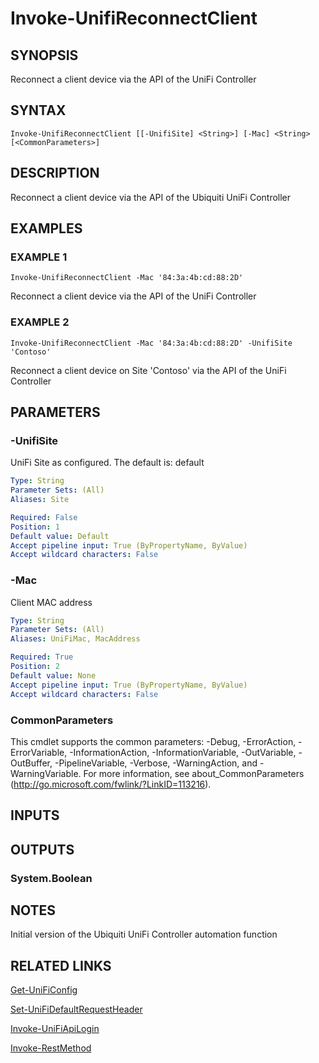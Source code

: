 ﻿---
external help file: UniFiTooling-help.xml
HelpVersion: 1.1.0
Locale: en-US
Module Guid: 7fff91a0-02eb-4df2-84d5-c7d3cd7f7a5d
Module Name: UniFiTooling
online version: https://github.com/Enatec/UniFiTooling/raw/master/docs/Invoke-UnifiReconnectClient.md
schema: 2.0.0
---

# Invoke-UnifiReconnectClient

## SYNOPSIS
Reconnect a client device via the API of the UniFi Controller

## SYNTAX

```
Invoke-UnifiReconnectClient [[-UnifiSite] <String>] [-Mac] <String> [<CommonParameters>]
```

## DESCRIPTION
Reconnect a client device via the API of the Ubiquiti UniFi Controller

## EXAMPLES

### EXAMPLE 1
```
Invoke-UnifiReconnectClient -Mac '84:3a:4b:cd:88:2D'
```

Reconnect a client device via the API of the UniFi Controller

### EXAMPLE 2
```
Invoke-UnifiReconnectClient -Mac '84:3a:4b:cd:88:2D' -UnifiSite 'Contoso'
```

Reconnect a client device on Site 'Contoso' via the API of the UniFi Controller

## PARAMETERS

### -UnifiSite
UniFi Site as configured.
The default is: default

```yaml
Type: String
Parameter Sets: (All)
Aliases: Site

Required: False
Position: 1
Default value: Default
Accept pipeline input: True (ByPropertyName, ByValue)
Accept wildcard characters: False
```

### -Mac
Client MAC address

```yaml
Type: String
Parameter Sets: (All)
Aliases: UniFiMac, MacAddress

Required: True
Position: 2
Default value: None
Accept pipeline input: True (ByPropertyName, ByValue)
Accept wildcard characters: False
```

### CommonParameters
This cmdlet supports the common parameters: -Debug, -ErrorAction, -ErrorVariable, -InformationAction, -InformationVariable, -OutVariable, -OutBuffer, -PipelineVariable, -Verbose, -WarningAction, and -WarningVariable.
For more information, see about_CommonParameters (http://go.microsoft.com/fwlink/?LinkID=113216).

## INPUTS

## OUTPUTS

### System.Boolean
## NOTES
Initial version of the Ubiquiti UniFi Controller automation function

## RELATED LINKS

[Get-UniFiConfig]()

[Set-UniFiDefaultRequestHeader]()

[Invoke-UniFiApiLogin]()

[Invoke-RestMethod]()

